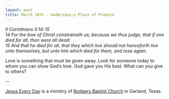 ```yaml
---
layout: post
title: March 18th - God&rsquo;s Place of Promise
---
```


_II Corinthians 5:14-15  
14 For the love of Christ constraineth us; because we thus judge,
that if one died for all, then were all dead:  
15 And that he died for all, that they which live should not
henceforth live unto themselves, but unto him which died for them,
and rose again._

Love is something that must be given away. Look for someone today
to whom you can show God&rsquo;s love. God gave you His best. What
can you give to others?

 --

<a href=http://jesuseveryday.net>Jesus Every Day</a> is a ministry of <a href=http://rodgersbaptist.net>Rodgers Baptist Church</a> in Garland, Texas.
